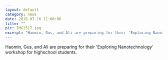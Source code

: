 ```yaml
---
layout: default
category: news
date: 2018-07-16 11:00:00
title: ""
pic: IMG1517.jpg
excerpt: "Haomin, Gus, and Ali are preparing for their 'Exploring Nanotechnology' workshop for highschool students."
---
```

Haomin, Gus, and Ali are preparing for their 'Exploring Nanotechnology' workshop for highschool students.